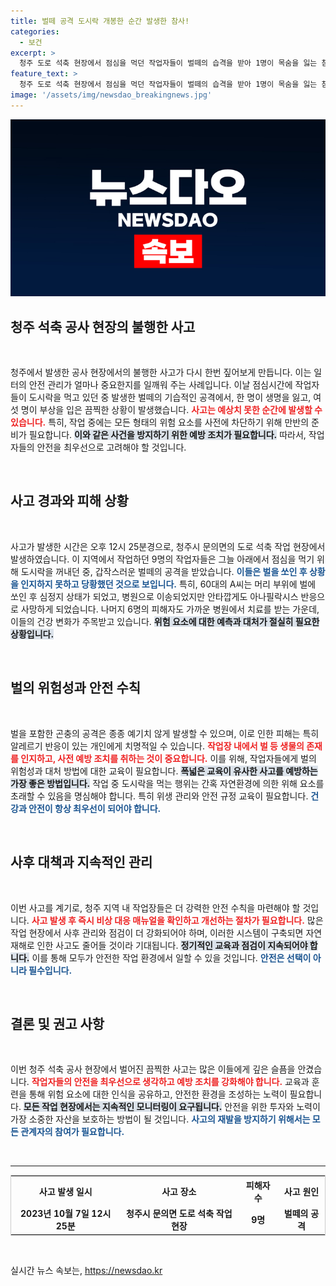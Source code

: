 ```yaml
---
title: 벌떼 공격 도시락 개봉한 순간 발생한 참사!
categories:
  - 보건
excerpt: >
  청주 도로 석축 현장에서 점심을 먹던 작업자들이 벌떼의 습격을 받아 1명이 목숨을 잃는 참사가 발생했다. 알레르기 반응으로 인한 비극, 그 현장에서 무슨 일이 있었던 걸까?
feature_text: >
  청주 도로 석축 현장에서 점심을 먹던 작업자들이 벌떼의 습격을 받아 1명이 목숨을 잃는 참사가 발생했다. 알레르기 반응으로 인한 비극, 그 현장에서 무슨 일이 있었던 걸까?
image: '/assets/img/newsdao_breakingnews.jpg'
---
```


<p><img src="/assets/img/newsdao_breakingnews.jpg" alt="firstkoreanews 속보" /></p>

<h2 data-ke-size="size26">청주 석축 공사 현장의 불행한 사고</h2>

<p data-ke-size="size16">&nbsp;</p>

<p data-ke-size="size16">청주에서 발생한 공사 현장에서의 불행한 사고가 다시 한번 짚어보게 만듭니다. 이는 일터의 안전 관리가 얼마나 중요한지를 일깨워 주는 사례입니다. 이날 점심시간에 작업자들이 도시락을 먹고 있던 중 발생한 벌떼의 기습적인 공격에서, 한 명이 생명을 잃고, 여섯 명이 부상을 입은 끔찍한 상황이 발생했습니다. <b><span style="color: #ee2323;">사고는 예상치 못한 순간에 발생할 수 있습니다.</span></b> 특히, 작업 중에는 모든 형태의 위험 요소를 사전에 차단하기 위해 만반의 준비가 필요합니다. <b><span style="background-color: #21538527;">이와 같은 사건을 방지하기 위한 예방 조치가 필요합니다.</span></b> 따라서, 작업자들의 안전을 최우선으로 고려해야 할 것입니다.</p>

<p data-ke-size="size16">&nbsp;</p>

<h2 data-ke-size="size26">사고 경과와 피해 상황</h2>

<p data-ke-size="size16">&nbsp;</p>

<p data-ke-size="size16">사고가 발생한 시간은 오후 12시 25분경으로, 청주시 문의면의 도로 석축 작업 현장에서 발생하였습니다. 이 지역에서 작업하던 9명의 작업자들은 그늘 아래에서 점심을 먹기 위해 도시락을 꺼내던 중, 갑작스러운 벌떼의 공격을 받았습니다. <b><span style="color: #1a5490;">이들은 벌을 쏘인 후 상황을 인지하지 못하고 당황했던 것으로 보입니다.</span></b> 특히, 60대의 A씨는 머리 부위에 벌에 쏘인 후 심정지 상태가 되었고, 병원으로 이송되었지만 안타깝게도 아나필락시스 반응으로 사망하게 되었습니다. 나머지 6명의 피해자도 가까운 병원에서 치료를 받는 가운데, 이들의 건강 변화가 주목받고 있습니다. <b><span style="background-color: #21538527;">위험 요소에 대한 예측과 대처가 절실히 필요한 상황입니다.</span></b></p>

<p data-ke-size="size16">&nbsp;</p>

<h2 data-ke-size="size26">벌의 위험성과 안전 수칙</h2>

<p data-ke-size="size16">&nbsp;</p>

<p data-ke-size="size16">벌을 포함한 곤충의 공격은 종종 예기치 않게 발생할 수 있으며, 이로 인한 피해는 특히 알레르기 반응이 있는 개인에게 치명적일 수 있습니다. <b><span style="color: #ee2323;">작업장 내에서 벌 등 생물의 존재를 인지하고, 사전 예방 조치를 취하는 것이 중요합니다.</span></b> 이를 위해, 작업자들에게 벌의 위험성과 대처 방법에 대한 교육이 필요합니다. <b><span style="background-color: #21538527;">폭넓은 교육이 유사한 사고를 예방하는 가장 좋은 방법입니다.</span></b> 작업 중 도시락을 먹는 행위는 간혹 자연환경에 의한 위해 요소를 초래할 수 있음을 명심해야 합니다. 특히 위생 관리와 안전 규정 교육이 필요합니다. <b><span style="color: #1a5490;">건강과 안전이 항상 최우선이 되어야 합니다.</span></b></p>

<p data-ke-size="size16">&nbsp;</p>

<h2 data-ke-size="size26">사후 대책과 지속적인 관리</h2>

<p data-ke-size="size16">&nbsp;</p>

<p data-ke-size="size16">이번 사고를 계기로, 청주 지역 내 작업장들은 더 강력한 안전 수칙을 마련해야 할 것입니다. <b><span style="color: #ee2323;">사고 발생 후 즉시 비상 대응 매뉴얼을 확인하고 개선하는 절차가 필요합니다.</span></b> 많은 작업 현장에서 사후 관리와 점검이 더 강화되어야 하며, 이러한 시스템이 구축되면 자연재해로 인한 사고도 줄어들 것이라 기대됩니다. <b><span style="background-color: #21538527;">정기적인 교육과 점검이 지속되어야 합니다.</span></b> 이를 통해 모두가 안전한 작업 환경에서 일할 수 있을 것입니다. <b><span style="color: #1a5490;">안전은 선택이 아니라 필수입니다.</span></b></p>

<p data-ke-size="size16">&nbsp;</p>

<h2 data-ke-size="size26">결론 및 권고 사항</h2>

<p data-ke-size="size16">&nbsp;</p>

<p data-ke-size="size16">이번 청주 석축 공사 현장에서 벌어진 끔찍한 사고는 많은 이들에게 깊은 슬픔을 안겼습니다. <b><span style="color: #ee2323;">작업자들의 안전을 최우선으로 생각하고 예방 조치를 강화해야 합니다.</span></b> 교육과 훈련을 통해 위험 요소에 대한 인식을 공유하고, 안전한 환경을 조성하는 노력이 필요합니다. <b><span style="background-color: #21538527;">모든 작업 현장에서는 지속적인 모니터링이 요구됩니다.</span></b> 안전을 위한 투자와 노력이 가장 소중한 자산을 보호하는 방법이 될 것입니다. <b><span style="color: #1a5490;">사고의 재발을 방지하기 위해서는 모든 관계자의 참여가 필요합니다.</span></b></p>

<p data-ke-size="size16">&nbsp;</p>

<hr>

<table style="border: 1px solid #ccc; width: 100%; border-collapse: collapse;">
    <tr>
        <th style="text-align: center; height: 40px;">사고 발생 일시</th>
        <th style="text-align: center; height: 40px;">사고 장소</th>
        <th style="text-align: center; height: 40px;">피해자 수</th>
        <th style="text-align: center; height: 40px;">사고 원인</th>
    </tr>
    <tr>
        <td style="text-align: center; height: 17px;"><b>2023년 10월 7일 12시 25분</b></td>
        <td style="text-align: center; height: 17px;"><b>청주시 문의면 도로 석축 작업 현장</b></td>
        <td style="text-align: center; height: 17px;"><b>9명</b></td>
        <td style="text-align: center; height: 17px;"><b>벌떼의 공격</b></td>
    </tr>
</table>

<p data-ke-size="size16">&nbsp;</p>
실시간 뉴스 속보는, <a href="https://newsdao.kr" rel="dofollow">https://newsdao.kr</a>


